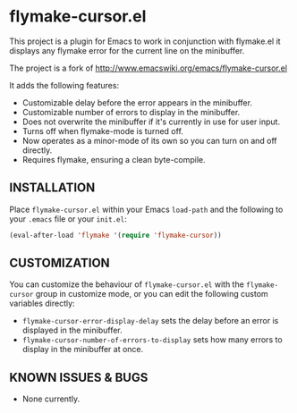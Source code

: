 flymake-cursor.el
=================

This project is a plugin for Emacs to work in conjunction with flymake.el
it displays any flymake error for the current line on the minibuffer.

The project is a fork of http://www.emacswiki.org/emacs/flymake-cursor.el

It adds the following features:

 * Customizable delay before the error appears in the minibuffer.
 * Customizable number of errors to display in the minibuffer.
 * Does not overwrite the minibuffer if it's currently in use for user input.
 * Turns off when flymake-mode is turned off.
 * Now operates as a minor-mode of its own so you can turn on and off directly.
 * Requires flymake, ensuring a clean byte-compile.

INSTALLATION
------------

Place `flymake-cursor.el` within your Emacs `load-path` and the following to your
`.emacs` file or your `init.el`:

```lisp
(eval-after-load 'flymake '(require 'flymake-cursor))
```

CUSTOMIZATION
-------------

You can customize the behaviour of `flymake-cursor.el` with the
`flymake-cursor` group in customize mode, or you can edit the
following custom variables directly:

 * `flymake-cursor-error-display-delay` sets the delay before an error is
   displayed in the minibuffer.
 * `flymake-cursor-number-of-errors-to-display` sets how many errors to
   display in the minibuffer at once.

KNOWN ISSUES & BUGS
-------------------

 * None currently.
